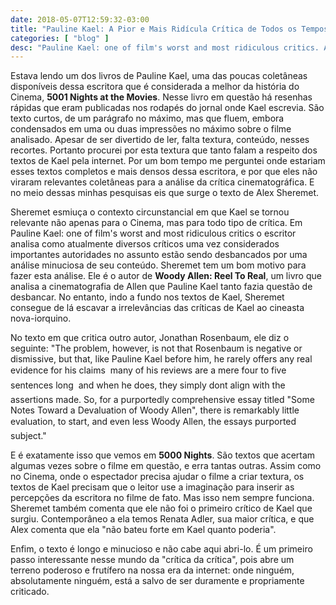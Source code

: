 ```yaml
---
date: 2018-05-07T12:59:32-03:00
title: "Pauline Kael: A Pior e Mais Ridícula Crítica de Todos os Tempos?"
categories: [ "blog" ]
desc: "Pauline Kael: one of film's worst and most ridiculous critics. Alex Sheremet. Site: http://alexsheremet.com/pauline-kael-one-films-worst-ridiculous-critics. Data: 2014-11-19. Acessado em: 2018-05-07."
---
```

 Estava lendo um dos livros de Pauline Kael, uma das poucas coletâneas disponíveis dessa escritora que é considerada a melhor da história do Cinema, **5001 Nights at the Movies**. Nesse livro em questão há resenhas rápidas que eram publicadas nos rodapés do jornal onde Kael escrevia. São texto curtos, de um parágrafo no máximo, mas que fluem, embora condensados em uma ou duas impressões no máximo sobre o filme analisado. Apesar de ser divertido de ler, falta textura, conteúdo, nesses recortes. Portanto procurei por esta textura que tanto falam a respeito dos textos de Kael pela internet. Por um bom tempo me perguntei onde estariam esses textos completos e mais densos dessa escritora, e por que eles não viraram relevantes coletâneas para a análise da crítica cinematográfica. E no meio dessas minhas pesquisas eis que surge o texto de Alex Sheremet.

Sheremet esmiuça o contexto circunstancial em que Kael se tornou relevante não apenas para o Cinema, mas para todo tipo de crítica. Em Pauline Kael: one of film's worst and most ridiculous critics o escritor analisa como atualmente diversos críticos uma vez considerados importantes autoridades no assunto estão sendo desbancados por uma análise minuciosa de seu conteúdo. Sheremet tem um bom motivo para fazer esta análise. Ele é o autor de **Woody Allen: Reel To Real**, um livro que analisa a cinematografia de Allen que Pauline Kael tanto fazia questão de desbancar. No entanto, indo a fundo nos textos de Kael, Sheremet consegue de lá escavar a irrelevâncias das críticas de Kael ao cineasta nova-iorquino.

No texto em que critica outro autor, Jonathan Rosenbaum, ele diz o seguinte: "The problem, however, is not that Rosenbaum is negative or dismissive, but that, like Pauline Kael before him, he rarely offers any real evidence for his claims  many of his reviews are a mere four to five sentences long  and when he does, they simply dont align with the assertions made. So, for a purportedly comprehensive essay titled "Some Notes Toward a Devaluation of Woody Allen", there is remarkably little evaluation, to start, and even less Woody Allen, the essays purported subject."

E é exatamente isso que vemos em **5000 Nights**. São textos que acertam algumas vezes sobre o filme em questão, e erra tantas outras. Assim como no Cinema, onde o espectador precisa ajudar o filme a criar textura, os textos de Kael precisam que o leitor use a imaginação para inserir as percepções da escritora no filme de fato. Mas isso nem sempre funciona. Sheremet também comenta que ele não foi o primeiro crítico de Kael que surgiu. Contemporâneo a ela temos Renata Adler, sua maior crítica, e que Alex comenta que ela "não bateu forte em Kael quanto poderia".

Enfim, o texto é longo e minucioso e não cabe aqui abri-lo. É um primeiro passo interessante nesse mundo da "crítica da crítica", pois abre um terreno poderoso e frutífero na nossa era da internet: onde ninguém, absolutamente ninguém, está a salvo de ser duramente e propriamente criticado.
